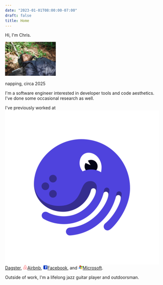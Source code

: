```yaml
---
date: "2023-01-01T08:00:00-07:00"
draft: false
title: Home
---
```


Hi, I'm Chris. 

<img src="asleep.JPG" alt="me" width="33%" />
<p class="image-description">napping, circa 2025</p>

I'm a software engineer interested in developer tools and code aesthetics. I've done some occasional research as well. 

I've previously worked at <a href="https://dagster.io" target="_blank" rel="noopener noreferrer"><img src="dagster_icon.png" alt="Dagster" class="icon" style="margin-right: 0em"/>Dagster</a>, <a href="https://chronon.ai" target="_blank" rel="noopener noreferrer"><img src="airbnb_icon.png" alt="Airbnb" class="icon" style="height: 1em"/>Airbnb</a>, <a href="https://facebook.com" target="_blank" rel="noopener noreferrer"><img src="fb_icon.png" alt="Facebook" class="icon" style="height: 1em"/>Facebook</a>, and <a href="https://microsoft.com" target="_blank" rel="noopener noreferrer"><img src="msft_icon.png" alt="Microsoft" class="icon" style="height: 1em"/>Microsoft</a>.      

Outside of work, I'm a lifelong jazz guitar player and outdoorsman.
